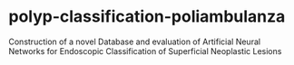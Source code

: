 # polyp-classification-poliambulanza
Construction of a novel Database  and evaluation of Artificial Neural Networks for Endoscopic Classification of Superficial Neoplastic Lesions
